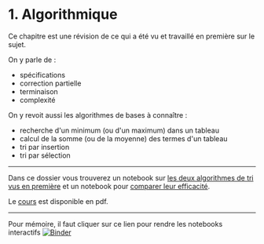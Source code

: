 # 1. Algorithmique

Ce chapitre est une révision de ce qui a été vu et travaillé en première sur le sujet.

On y parle de :
* spécifications
* correction partielle
* terminaison
* complexité

On y revoit aussi les algorithmes de bases à connaître :
* recherche d'un minimum (ou d'un maximum) dans un tableau
* calcul de la somme (ou de la moyenne) des termes d'un tableau
* tri par insertion
* tri par sélection

---

Dans ce dossier vous trouverez un notebook sur [les deux algorithmes de tri vus en première](https://github.com/NaturelEtChaud/NSI-Terminale/blob/main/1%20Algorithmique/algorithmes_tri.ipynb) et un notebook pour [comparer leur efficacité](https://github.com/NaturelEtChaud/NSI-Terminale/blob/main/1%20Algorithmique/comparaison_algorithmes_tri.ipynb).

Le [cours](https://github.com/NaturelEtChaud/NSI-Terminale/blob/main/1%20Algorithmique/Terminale_NSI01_Algorithmique.pdf) est disponible en pdf.

---

Pour mémoire, il faut cliquer sur ce lien pour rendre les notebooks interactifs [![Binder](https://mybinder.org/badge_logo.svg)](https://mybinder.org/v2/gh/lebonprof/NSI-Terminale/HEAD)
